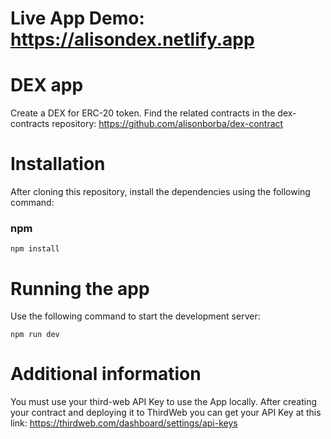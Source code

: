 # Live App Demo: https://alisondex.netlify.app

# DEX app

Create a DEX for ERC-20 token. Find the related contracts in the dex-contracts repository: https://github.com/alisonborba/dex-contract

# Installation

After cloning this repository, install the dependencies using the following command:

### npm

`npm install`

# Running the app

Use the following command to start the development server:

`npm run dev`

# Additional information

You must use your third-web API Key to use the App locally. After creating your contract and deploying it to ThirdWeb you can get your API Key at this link: https://thirdweb.com/dashboard/settings/api-keys
